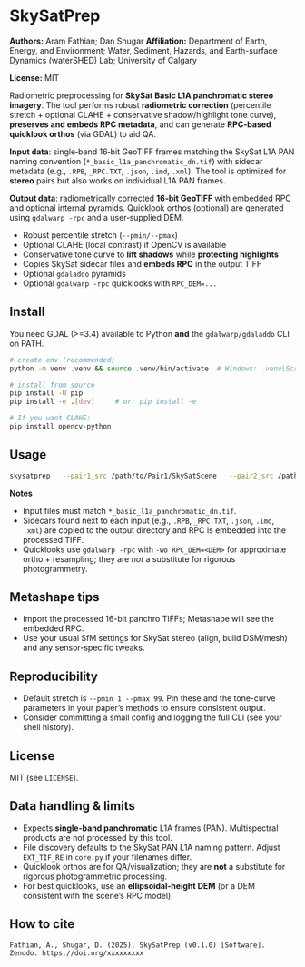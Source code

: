 # SkySatPrep

**Authors:** Aram Fathian; Dan Shugar
**Affiliation:** Department of Earth, Energy, and Environment; Water, Sediment, Hazards, and Earth-surface Dynamics (waterSHED) Lab; University of Calgary

**License:** MIT


Radiometric preprocessing for **SkySat Basic L1A panchromatic stereo imagery**. The tool performs robust
**radiometric correction** (percentile stretch + optional CLAHE + conservative shadow/highlight tone curve),
**preserves and embeds RPC metadata**, and can generate **RPC‑based quicklook orthos** (via GDAL) to aid QA.


**Input data**: single‑band 16‑bit GeoTIFF frames matching the SkySat L1A PAN naming convention
(`*_basic_l1a_panchromatic_dn.tif`) with sidecar metadata (e.g., `.RPB`, `_RPC.TXT`, `.json`, `.imd`, `.xml`).
The tool is optimized for **stereo** pairs but also works on individual L1A PAN frames.

**Output data**: radiometrically corrected **16‑bit GeoTIFF** with embedded RPC and optional internal pyramids.
Quicklook orthos (optional) are generated using `gdalwarp -rpc` and a user‑supplied DEM.

- Robust percentile stretch (`--pmin/--pmax`)
- Optional CLAHE (local contrast) if OpenCV is available
- Conservative tone curve to **lift shadows** while **protecting highlights**
- Copies SkySat sidecar files and **embeds RPC** in the output TIFF
- Optional `gdaladdo` pyramids
- Optional `gdalwarp -rpc` quicklooks with `RPC_DEM=...`

## Install

You need GDAL (>=3.4) available to Python **and** the `gdalwarp/gdaladdo` CLI on PATH.

```bash
# create env (recommended)
python -m venv .venv && source .venv/bin/activate  # Windows: .venv\Scripts\activate

# install from source
pip install -U pip
pip install -e .[dev]     # or: pip install -e .

# If you want CLAHE:
pip install opencv-python
```

## Usage

```bash
skysatprep   --pair1_src /path/to/Pair1/SkySatScene   --pair2_src /path/to/Pair2/SkySatScene   --pair1_out /path/to/Pair1/radprep   --pair2_out /path/to/Pair2/radprep   --pmin 1 --pmax 99   --clahe 3.0 --tiles 8   --shadow_boost 0.20 --highlight_comp 0.10   --pyramids   --quicklook --rm_quicklook   --dem /path/to/ellipsoidal_dem.tif   --t_srs EPSG:32608 --ql_res 1.5
```

**Notes**
- Input files must match `*_basic_l1a_panchromatic_dn.tif`.
- Sidecars found next to each input (e.g., `.RPB`, `_RPC.TXT`, `.json`, `.imd`, `.xml`) are copied to the output directory and RPC is embedded into the processed TIFF.
- Quicklooks use `gdalwarp -rpc` with `-wo RPC_DEM=<DEM>` for approximate ortho + resampling; they are *not* a substitute for rigorous photogrammetry.

## Metashape tips

- Import the processed 16-bit panchro TIFFs; Metashape will see the embedded RPC.
- Use your usual SfM settings for SkySat stereo (align, build DSM/mesh) and any sensor-specific tweaks.

## Reproducibility

- Default stretch is `--pmin 1 --pmax 99`. Pin these and the tone-curve parameters in your paper’s methods to ensure consistent output.
- Consider committing a small config and logging the full CLI (see your shell history).

## License

MIT (see `LICENSE`).

## Data handling & limits

- Expects **single‑band panchromatic** L1A frames (PAN). Multispectral products are not processed by this tool.
- File discovery defaults to the SkySat PAN L1A naming pattern. Adjust `EXT_TIF_RE` in `core.py` if your filenames differ.
- Quicklook orthos are for QA/visualization; they are **not** a substitute for rigorous photogrammetric processing.
- For best quicklooks, use an **ellipsoidal‑height DEM** (or a DEM consistent with the scene’s RPC model).


## How to cite
```
Fathian, A., Shugar, D. (2025). SkySatPrep (v0.1.0) [Software]. Zenodo. https://doi.org/xxxxxxxxx 
```

